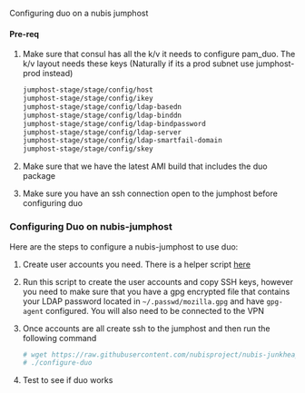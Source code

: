 Configuring duo on a nubis jumphost

#### Pre-req
1. Make sure that consul has all the k/v it needs to configure pam_duo. The k/v layout needs these keys (Naturally if its a prod subnet use jumphost-prod instead)
    ```bash
    jumphost-stage/stage/config/host
    jumphost-stage/stage/config/ikey
    jumphost-stage/stage/config/ldap-basedn
    jumphost-stage/stage/config/ldap-binddn
    jumphost-stage/stage/config/ldap-bindpassword
    jumphost-stage/stage/config/ldap-server
    jumphost-stage/stage/config/ldap-smartfail-domain
    jumphost-stage/stage/config/skey
    ```

2. Make sure that we have the latest AMI build that includes the duo package

3. Make sure you have an ssh connection open to the jumphost before configuring duo

### Configuring Duo on nubis-jumphost
Here are the steps to configure a nubis-jumphost to use duo:

1. Create user accounts you need. There is a helper script [here](https://github.com/nubisproject/nubis-junkheap/blob/master/create-users)

2. Run this script to create the user accounts and copy SSH keys, however you need to make sure that you have a gpg encrypted file that contains your LDAP password located in `~/.passwd/mozilla.gpg` and have `gpg-agent` configured. You will also need to be connected to the VPN

3. Once accounts are all create ssh to the jumphost and then run the following command
    ```bash
    # wget https://raw.githubusercontent.com/nubisproject/nubis-junkheap/master/duo/configure-duo
    # ./configure-duo
    ```

4. Test to see if duo works
